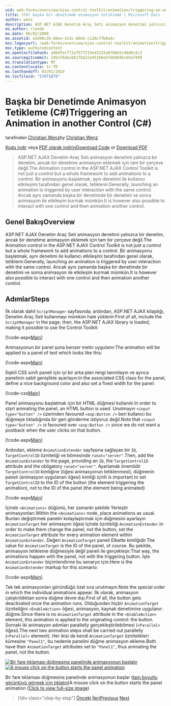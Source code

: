 ```yaml
---
uid: web-forms/overview/ajax-control-toolkit/animation/triggering-an-animation-in-another-control-cs
title: (C#) başka bir denetimde animasyon tetikleme | Microsoft Docs
author: wenz
description: ASP.NET AJAX Denetim Araç Seti animasyon denetimi yalnızca bir denetim, ancak bir denetime animasyon eklemek için tam bir çerçeve değil. Genellikle, başlatma bir...
ms.author: riande
ms.date: 06/02/2008
ms.assetid: e5d99c2b-d8ee-413c-80d5-c120cffb0a4c
msc.legacyurl: /web-forms/overview/ajax-control-toolkit/animation/triggering-an-animation-in-another-control-cs
msc.type: authoredcontent
ms.openlocfilehash: ad6dfecf71a7577215e43222a8788e5c48d0c4c2
ms.sourcegitcommit: 24b1f6decbb17bb22a45166e5fdb0845c65af498
ms.translationtype: MT
ms.contentlocale: tr-TR
ms.lasthandoff: 03/01/2019
ms.locfileid: "57071079"
---
```

<a name="triggering-an-animation-in-another-control-c"></a><span data-ttu-id="b8049-104">Başka bir Denetimde Animasyon Tetikleme (C#)</span><span class="sxs-lookup"><span data-stu-id="b8049-104">Triggering an Animation in another Control (C#)</span></span>
====================
<span data-ttu-id="b8049-105">tarafından [Christian Wenz](https://github.com/wenz)</span><span class="sxs-lookup"><span data-stu-id="b8049-105">by [Christian Wenz](https://github.com/wenz)</span></span>

<span data-ttu-id="b8049-106">[Kodu indir](http://download.microsoft.com/download/f/9/a/f9a26acd-8df4-4484-8a18-199e4598f411/Animation8.cs.zip) veya [PDF olarak indirin](http://download.microsoft.com/download/6/7/1/6718d452-ff89-4d3f-a90e-c74ec2d636a3/animation8CS.pdf)</span><span class="sxs-lookup"><span data-stu-id="b8049-106">[Download Code](http://download.microsoft.com/download/f/9/a/f9a26acd-8df4-4484-8a18-199e4598f411/Animation8.cs.zip) or [Download PDF](http://download.microsoft.com/download/6/7/1/6718d452-ff89-4d3f-a90e-c74ec2d636a3/animation8CS.pdf)</span></span>

> <span data-ttu-id="b8049-107">ASP.NET AJAX Denetim Araç Seti animasyon denetimi yalnızca bir denetim, ancak bir denetime animasyon eklemek için tam bir çerçeve değil.</span><span class="sxs-lookup"><span data-stu-id="b8049-107">The Animation control in the ASP.NET AJAX Control Toolkit is not just a control but a whole framework to add animations to a control.</span></span> <span data-ttu-id="b8049-108">Bir animasyonu başlatmak, aynı denetimi ile kullanıcı etkileşimi tarafından genel olarak, tetiklenir.</span><span class="sxs-lookup"><span data-stu-id="b8049-108">Generally, launching an animation is triggered by user interaction with the same control.</span></span> <span data-ttu-id="b8049-109">Ancak aynı zamanda başka bir denetimde bir denetimi ve sonra animasyon ile etkileşim kurmak mümkün.</span><span class="sxs-lookup"><span data-stu-id="b8049-109">It is however also possible to interact with one control and then animation another control.</span></span>


## <a name="overview"></a><span data-ttu-id="b8049-110">Genel Bakış</span><span class="sxs-lookup"><span data-stu-id="b8049-110">Overview</span></span>

<span data-ttu-id="b8049-111">ASP.NET AJAX Denetim Araç Seti animasyon denetimi yalnızca bir denetim, ancak bir denetime animasyon eklemek için tam bir çerçeve değil.</span><span class="sxs-lookup"><span data-stu-id="b8049-111">The Animation control in the ASP.NET AJAX Control Toolkit is not just a control but a whole framework to add animations to a control.</span></span> <span data-ttu-id="b8049-112">Bir animasyonu başlatmak, aynı denetimi ile kullanıcı etkileşimi tarafından genel olarak, tetiklenir.</span><span class="sxs-lookup"><span data-stu-id="b8049-112">Generally, launching an animation is triggered by user interaction with the same control.</span></span> <span data-ttu-id="b8049-113">Ancak aynı zamanda başka bir denetimde bir denetimi ve sonra animasyon ile etkileşim kurmak mümkün.</span><span class="sxs-lookup"><span data-stu-id="b8049-113">It is however also possible to interact with one control and then animation another control.</span></span>

## <a name="steps"></a><span data-ttu-id="b8049-114">Adımlar</span><span class="sxs-lookup"><span data-stu-id="b8049-114">Steps</span></span>

<span data-ttu-id="b8049-115">İlk olarak dahil `ScriptManager` sayfasında; ardından, ASP.NET AJAX kitaplığı, Denetim Araç Seti kullanmayı mümkün hale yüklenir:</span><span class="sxs-lookup"><span data-stu-id="b8049-115">First of all, include the `ScriptManager` in the page; then, the ASP.NET AJAX library is loaded, making it possible to use the Control Toolkit:</span></span>

[!code-aspx[Main](triggering-an-animation-in-another-control-cs/samples/sample1.aspx)]

<span data-ttu-id="b8049-116">Animasyonun bir panel şuna benzer metin uygulanır:</span><span class="sxs-lookup"><span data-stu-id="b8049-116">The animation will be applied to a panel of text which looks like this:</span></span>

[!code-aspx[Main](triggering-an-animation-in-another-control-cs/samples/sample2.aspx)]

<span data-ttu-id="b8049-117">İlişkili CSS sınıfı paneli için iyi bir arka plan rengi tanımlayın ve ayrıca panelinin sabit genişlikte ayarlayın:</span><span class="sxs-lookup"><span data-stu-id="b8049-117">In the associated CSS class for the panel, define a nice background color and also set a fixed width for the panel:</span></span>

[!code-css[Main](triggering-an-animation-in-another-control-cs/samples/sample3.css)]

<span data-ttu-id="b8049-118">Panel animasyonu başlatmak için bir HTML düğmesi kullanılır.</span><span class="sxs-lookup"><span data-stu-id="b8049-118">In order to start animating the panel, an HTML button is used.</span></span> <span data-ttu-id="b8049-119">Unutmayın `<input type="button" />` üzerinden favoured `<asp:Button />` beri kullanıcı bu düğmeye tıkladığında bir geri gönderme istiyoruz değil.</span><span class="sxs-lookup"><span data-stu-id="b8049-119">Note that `<input type="button" />` is favoured over `<asp:Button />` since we do not want a postback when the user clicks on that button.</span></span>

[!code-aspx[Main](triggering-an-animation-in-another-control-cs/samples/sample4.aspx)]

<span data-ttu-id="b8049-120">Ardından, ekleme `AnimationExtender` sayfasına sağlayan bir `ID`, `TargetControlID` özniteliği ve bömesinde `runat="server"`.</span><span class="sxs-lookup"><span data-stu-id="b8049-120">Then, add the `AnimationExtender` to the page, providing an `ID`, the `TargetControlID` attribute and the obligatory `runat="server"`.</span></span> <span data-ttu-id="b8049-121">Ayarlamak önemlidir `TargetControlID` kimliğine (öğesi animasyonun tetiklenmesi), düğmenin paneli (animasyon uygulanan öğesi) kimliği için</span><span class="sxs-lookup"><span data-stu-id="b8049-121">It is important to set `TargetControlID` to the ID of the button (the element triggering the animation), not to the ID of the panel (the element being animated)</span></span>

[!code-aspx[Main](triggering-an-animation-in-another-control-cs/samples/sample5.aspx)]

<span data-ttu-id="b8049-122">İçinde `<Animations>` düğümü, her zamanki şekilde Yerleştir animasyonları.</span><span class="sxs-lookup"><span data-stu-id="b8049-122">Within the `<Animations>` node, place animations as usual.</span></span> <span data-ttu-id="b8049-123">Bunları değiştirmek panelin kolaylaştırmak için düğmesini ayarlayın `AnimationTarget` her animasyon öğesi içinde özniteliği `AnimationExtender`.</span><span class="sxs-lookup"><span data-stu-id="b8049-123">In order to make them change the panel, not the button, set the `AnimationTarget` attribute for every animation element within `AnimationExtender`.</span></span> <span data-ttu-id="b8049-124">Değeri `AnimationTarget` paneli Elbette kimliğidir.</span><span class="sxs-lookup"><span data-stu-id="b8049-124">The value for `AnimationTarget` is the ID of the panel, of course.</span></span> <span data-ttu-id="b8049-125">Bu şekilde, animasyon tetikleme düğmesiyle değil paneli ile gerçekleşir.</span><span class="sxs-lookup"><span data-stu-id="b8049-125">That way, the animations happen with the panel, not with the triggering button.</span></span> <span data-ttu-id="b8049-126">İşte `AnimationExtender` biçimlendirme bu senaryo için:</span><span class="sxs-lookup"><span data-stu-id="b8049-126">Here is the `AnimationExtender` markup for this scenario:</span></span>

[!code-aspx[Main](triggering-an-animation-in-another-control-cs/samples/sample6.aspx)]

<span data-ttu-id="b8049-127">Tek tek animasyonları göründüğü özel sıra unutmayın.</span><span class="sxs-lookup"><span data-stu-id="b8049-127">Note the special order in which the individual animations appear.</span></span> <span data-ttu-id="b8049-128">İlk olarak, animasyon çalıştırıldıktan sonra düğme devre dışı.</span><span class="sxs-lookup"><span data-stu-id="b8049-128">First of all, the button gets deactivated once the animation runs.</span></span> <span data-ttu-id="b8049-129">Olduğundan hiçbir `AnimationTarget` özniteliğini `<EnableAction>` öğesi, animasyon, kaynak denetimine uygulanır: düğme.</span><span class="sxs-lookup"><span data-stu-id="b8049-129">Since there is no `AnimationTarget` attribute in the `<EnableAction>` element, this animation is applied to the originating control: the button.</span></span> <span data-ttu-id="b8049-130">Sonraki iki animasyon adımları parallelly gerçekleştirilebilmesi (`<Parallel>` öğesi).</span><span class="sxs-lookup"><span data-stu-id="b8049-130">The next two animation steps shall be carried out parallelly (`<Parallel>` element).</span></span> <span data-ttu-id="b8049-131">Her ikisi de kendi `AnimationTarget` öznitelikleri kümesine `"Panel1"`, bu nedenle panelini düğme animasyon ekleme.</span><span class="sxs-lookup"><span data-stu-id="b8049-131">Both have their `AnimationTarget` attributes set to `"Panel1"`, thus animating the panel, not the button.</span></span>


<span data-ttu-id="b8049-132">[![Bir fare tıklaması düğmesine panelinde animasyonun başlatır](triggering-an-animation-in-another-control-cs/_static/image2.png)](triggering-an-animation-in-another-control-cs/_static/image1.png)</span><span class="sxs-lookup"><span data-stu-id="b8049-132">[![A mouse click on the button starts the panel animation](triggering-an-animation-in-another-control-cs/_static/image2.png)](triggering-an-animation-in-another-control-cs/_static/image1.png)</span></span>

<span data-ttu-id="b8049-133">Bir fare tıklaması düğmesine panelinde animasyonun başlar ([tam boyutlu görüntüyü görmek için tıklatın](triggering-an-animation-in-another-control-cs/_static/image3.png))</span><span class="sxs-lookup"><span data-stu-id="b8049-133">A mouse click on the button starts the panel animation ([Click to view full-size image](triggering-an-animation-in-another-control-cs/_static/image3.png))</span></span>

> [!div class="step-by-step"]
> <span data-ttu-id="b8049-134">[Önceki](disabling-actions-during-animation-cs.md)
> [İleri](modifying-animations-from-the-server-side-cs.md)</span><span class="sxs-lookup"><span data-stu-id="b8049-134">[Previous](disabling-actions-during-animation-cs.md)
[Next](modifying-animations-from-the-server-side-cs.md)</span></span>
